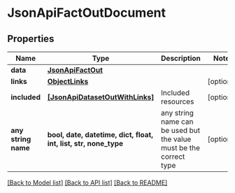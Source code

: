 # JsonApiFactOutDocument


## Properties
Name | Type | Description | Notes
------------ | ------------- | ------------- | -------------
**data** | [**JsonApiFactOut**](JsonApiFactOut.md) |  | 
**links** | [**ObjectLinks**](ObjectLinks.md) |  | [optional] 
**included** | [**[JsonApiDatasetOutWithLinks]**](JsonApiDatasetOutWithLinks.md) | Included resources | [optional] 
**any string name** | **bool, date, datetime, dict, float, int, list, str, none_type** | any string name can be used but the value must be the correct type | [optional]

[[Back to Model list]](../README.md#documentation-for-models) [[Back to API list]](../README.md#documentation-for-api-endpoints) [[Back to README]](../README.md)



